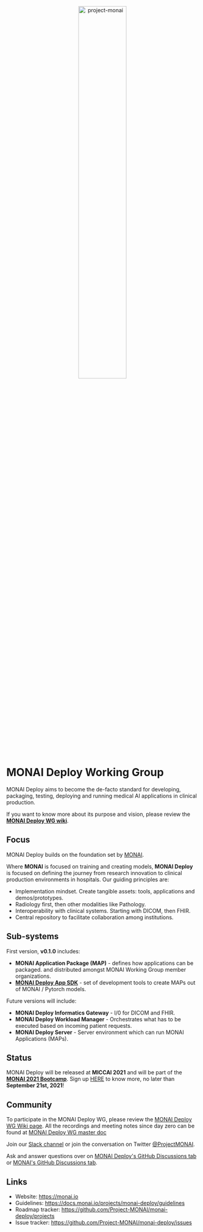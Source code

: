 <p align="center">
  <img src="https://raw.githubusercontent.com/Project-MONAI/MONAI/dev/docs/images/MONAI-logo-color.png" width="50%" alt='project-monai'>
</p>

# MONAI Deploy Working Group

MONAI Deploy aims to become the de-facto standard for developing, packaging, testing, deploying and running medical AI applications in clinical production.

If you want to know more about its purpose and vision, please review the [**MONAI Deploy WG wiki**](https://github.com/Project-MONAI/MONAI/wiki/Deploy-Working-Group).

## Focus

MONAI Deploy builds on the foundation set by [MONAI](https://github.com/Project-MONAI/MONAI/).  

Where **MONAI** is focused on training and creating models, **MONAI Deploy** is focused on defining the journey from research innovation to clinical production environments in hospitals. Our guiding principles are:
- Implementation mindset. Create tangible assets: tools, applications and demos/prototypes.
- Radiology first, then other modalities like Pathology.
- Interoperability with clinical systems. Starting with DICOM, then FHIR.
- Central repository to facilitate collaboration among institutions.

## Sub-systems
First version, **v0.1.0** includes:
- **MONAI Application Package (MAP)** - defines how applications can be packaged.
    and distributed amongst MONAI Working Group member organizations.
- [**MONAI Deploy App SDK**](https://github.com/Project-MONAI/monai-deploy-app-sdk) - set of development tools to create MAPs out of MONAI / Pytorch models.

Future versions will include:
- **MONAI Deploy Informatics Gateway** - I/0 for DICOM and FHIR.
- **MONAI Deploy Workload Manager** - Orchestrates what has to be executed based on incoming patient requests.
- **MONAI Deploy Server** - Server environment which can run MONAI Applications (MAPs).

## Status

MONAI Deploy will be released at **MICCAI 2021** and will be part of the [**MONAI 2021 Bootcamp**](https://www.gpuhackathons.org/event/monai-miccai-bootcamp-2021). Sign up [HERE](https://www.gpuhackathons.org/form/gpu-event-registration) to know more, no later than **September 21st, 2021**! 

## Community

To participate in the MONAI Deploy WG, please review the [MONAI Deploy WG Wiki page](https://github.com/Project-MONAI/MONAI/wiki/Deploy-Working-Group).
All the recordings and meeting notes since day zero can be found at [MONAI Deploy WG master doc](https://docs.google.com/document/d/1fzG3z7TxB9SzWdfqsApAMFrM91nHfYiISnSz4QHJHrM/)

Join our [Slack channel](https://forms.gle/QTxJq3hFictp31UM9) or join the conversation on Twitter [@ProjectMONAI](https://twitter.com/ProjectMONAI).

Ask and answer questions over on [MONAI Deploy's GitHub Discussions tab](https://github.com/Project-MONAI/monai-deploy/discussions) or [MONAI's GitHub Discussions tab](https://github.com/Project-MONAI/MONAI/discussions).

## Links

- Website: <https://monai.io>
- Guidelines: <https://docs.monai.io/projects/monai-deploy/guidelines>
- Roadmap tracker: <https://github.com/Project-MONAI/monai-deploy/projects>
- Issue tracker: <https://github.com/Project-MONAI/monai-deploy/issues>
